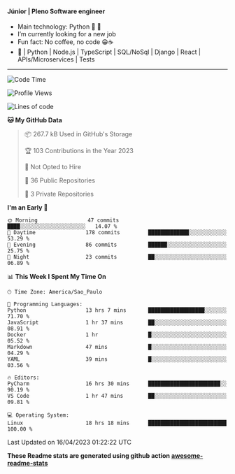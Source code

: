 #### Júnior | Pleno Software engineer 

- Main technology: Python 🐍 💖
- I’m currently looking for a new job
- Fun fact: No coffee, no code 😁☕
- 📖 | Python | Node.js | TypeScript | SQL/NoSql | Django | React | APIs/Microservices | Tests 
---
<!--START_SECTION:waka-->
![Code Time](http://img.shields.io/badge/Code%20Time-694%20hrs%2056%20mins-blue)

![Profile Views](http://img.shields.io/badge/Profile%20Views-0-blue)

![Lines of code](https://img.shields.io/badge/From%20Hello%20World%20I%27ve%20Written-10.6%20million%20lines%20of%20code-blue)

**🐱 My GitHub Data** 

> 📦 267.7 kB Used in GitHub's Storage 
 > 
> 🏆 103 Contributions in the Year 2023
 > 
> 🚫 Not Opted to Hire
 > 
> 📜 36 Public Repositories 
 > 
> 🔑 3 Private Repositories 
 > 
**I'm an Early 🐤** 

```text
🌞 Morning                47 commits          ████░░░░░░░░░░░░░░░░░░░░░   14.07 % 
🌆 Daytime                178 commits         █████████████░░░░░░░░░░░░   53.29 % 
🌃 Evening                86 commits          ██████░░░░░░░░░░░░░░░░░░░   25.75 % 
🌙 Night                  23 commits          ██░░░░░░░░░░░░░░░░░░░░░░░   06.89 % 
```


📊 **This Week I Spent My Time On** 

```text
🕑︎ Time Zone: America/Sao_Paulo

💬 Programming Languages: 
Python                   13 hrs 7 mins       ██████████████████░░░░░░░   71.70 % 
JavaScript               1 hr 37 mins        ██░░░░░░░░░░░░░░░░░░░░░░░   08.91 % 
Docker                   1 hr                █░░░░░░░░░░░░░░░░░░░░░░░░   05.52 % 
Markdown                 47 mins             █░░░░░░░░░░░░░░░░░░░░░░░░   04.29 % 
YAML                     39 mins             █░░░░░░░░░░░░░░░░░░░░░░░░   03.56 % 

🔥 Editors: 
PyCharm                  16 hrs 30 mins      ███████████████████████░░   90.19 % 
VS Code                  1 hr 47 mins        ██░░░░░░░░░░░░░░░░░░░░░░░   09.81 % 

💻 Operating System: 
Linux                    18 hrs 18 mins      █████████████████████████   100.00 % 
```


 Last Updated on 16/04/2023 01:22:22 UTC
<!--END_SECTION:waka-->

**These Readme stats are generated using github action [awesome-readme-stats](https://github.com/anmol098/waka-readme-stats)**
